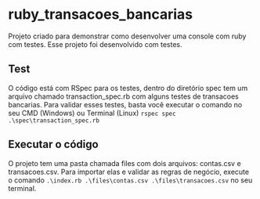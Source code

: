 # ruby_transacoes_bancarias

Projeto criado para demonstrar como desenvolver uma console com ruby com testes. Esse projeto foi desenvolvido com testes.


## Test

O código está com RSpec para os testes, dentro do diretório spec tem um arquivo chamado transaction_spec.rb com alguns testes de transacoes bancarias.
 Para validar esses testes, basta você executar o comando no seu CMD (Windows) ou Terminal (Linux) `rspec spec .\spec\transaction_spec.rb`

## Executar  o código

O projeto tem uma pasta chamada files com dois arquivos: contas.csv e transacoes.csv.
Para importar elas e validar as regras de negócio, execute o comando  `.\index.rb .\files\contas.csv .\files\transacoes.csv` no seu terminal.
